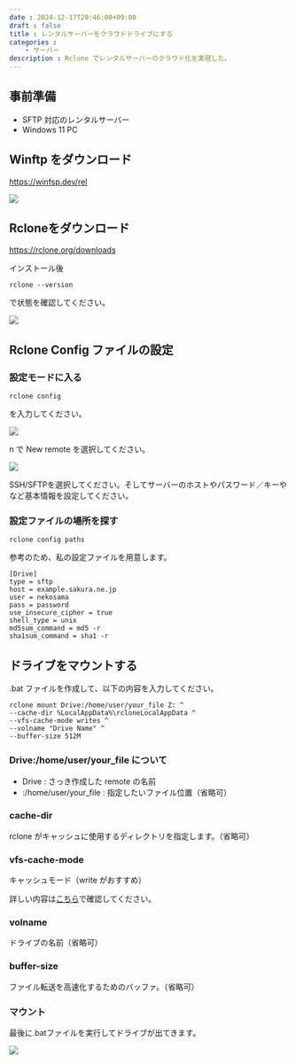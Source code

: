 ```yaml
---
date : 2024-12-17T20:46:00+09:00
draft : false
title : レンタルサーバーをクラウドドライブにする
categories : 
    - サーバー
description : Rclone でレンタルサーバーのクラウド化を実現した。
---
```


## 事前準備
- SFTP 対応のレンタルサーバー
- Windows 11 PC

## Winftp をダウンロード
https://winfsp.dev/rel

![](https://image.icysamon.jp/blog/2024/12/server-01.webp)

## Rcloneをダウンロード
https://rclone.org/downloads

インストール後

```shell
rclone --version
```

で状態を確認してください。

![](https://image.icysamon.jp/blog/2024/12/server-02.webp)

## Rclone Config ファイルの設定
### 設定モードに入る
```shell
rclone config
```

を入力してください。

![](https://image.icysamon.jp/blog/2024/12/server-03.webp)

n で New remote を選択してください。

![](https://image.icysamon.jp/blog/2024/12/server-04.webp)

SSH/SFTPを選択してください。そしてサーバーのホストやパスワード／キーやなど基本情報を設定してください。

### 設定ファイルの場所を探す
```shell
rclone config paths
```

参考のため、私の設定ファイルを用意します。

```EditorConfig
[Drive]
type = sftp
host = example.sakura.ne.jp
user = nekosama
pass = password
use_insecure_cipher = true
shell_type = unix
md5sum_command = md5 -r
sha1sum_command = sha1 -r
```

## ドライブをマウントする
.bat ファイルを作成して、以下の内容を入力してください。

```shell
rclone mount Drive:/home/user/your_file Z: ^
--cache-dir %LocalAppData%\rcloneLocalAppData ^
--vfs-cache-mode writes ^
--volname "Drive Name" ^
--buffer-size 512M
```

### Drive:/home/user/your_file について
- Drive : さっき作成した remote の名前
- :/home/user/your_file : 指定したいファイル位置（省略可）

### cache-dir
rclone がキャッシュに使用するディレクトリを指定します。（省略可）

### vfs-cache-mode
キャッシュモード（write がおすすめ）

詳しい内容は[こちら](https://rclone.org/commands/rclone_mount/)で確認してください。

### volname
ドライブの名前（省略可）

### buffer-size
ファイル転送を高速化するためのバッファ。（省略可）

### マウント
最後に.batファイルを実行してドライブが出てきます。

![](https://image.icysamon.jp/blog/2024/12/server-05.webp)